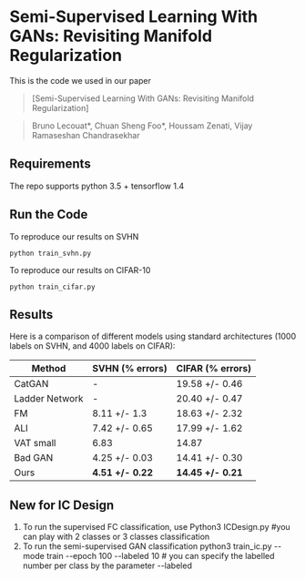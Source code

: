 # Semi-Supervised Learning With GANs: Revisiting Manifold Regularization

This is the code we used in our paper

>[Semi-Supervised Learning With GANs: Revisiting Manifold Regularization]

>Bruno Lecouat*, Chuan Sheng Foo*, Houssam Zenati, Vijay Ramaseshan Chandrasekhar

## Requirements

The repo supports python 3.5 + tensorflow 1.4


## Run the Code


To reproduce our results on SVHN
```
python train_svhn.py
```

To reproduce our results on CIFAR-10
```
python train_cifar.py
```

## Results

Here is a comparison of different models using standard architectures (1000 labels on SVHN, and 4000 labels on CIFAR):

Method | SVHN (% errors) | CIFAR (% errors)
-- | -- | --
CatGAN | - | 19.58 +/- 0.46
Ladder Network | - | 20.40 +/- 0.47
FM  | 8.11 +/- 1.3 | 18.63 +/- 2.32
ALI | 7.42 +/- 0.65 | 17.99 +/- 1.62
VAT small |  6.83 | 14.87
Bad GAN  | 4.25 +/- 0.03 | 14.41 +/- 0.30
Ours | **4.51 +/- 0.22**| **14.45 +/- 0.21**

## New for IC Design
1) To run the supervised FC classification, use
    Python3 ICDesign.py    #you can play with 2 classes or 3 classes classification 
2) To run the semi-supervised GAN classification 
    python3 train_ic.py --mode train --epoch 100 --labeled 10    # you can specify the labelled number per class by the parameter --labeled 


